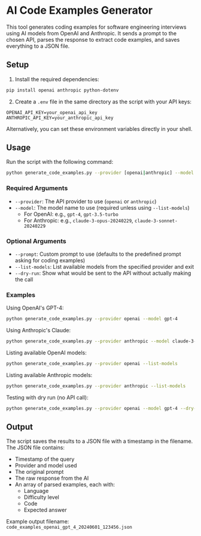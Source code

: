 # AI Code Examples Generator

This tool generates coding examples for software engineering interviews using AI models from OpenAI and Anthropic. It sends a prompt to the chosen API, parses the response to extract code examples, and saves everything to a JSON file.

## Setup

1. Install the required dependencies:
```bash
pip install openai anthropic python-dotenv
```

2. Create a `.env` file in the same directory as the script with your API keys:
```
OPENAI_API_KEY=your_openai_api_key
ANTHROPIC_API_KEY=your_anthropic_api_key
```

Alternatively, you can set these environment variables directly in your shell.

## Usage

Run the script with the following command:

```bash
python generate_code_examples.py --provider [openai|anthropic] --model [model_name]
```

### Required Arguments

- `--provider`: The API provider to use (`openai` or `anthropic`)
- `--model`: The model name to use (required unless using `--list-models`)
  - For OpenAI: e.g., `gpt-4`, `gpt-3.5-turbo`
  - For Anthropic: e.g., `claude-3-opus-20240229`, `claude-3-sonnet-20240229`

### Optional Arguments

- `--prompt`: Custom prompt to use (defaults to the predefined prompt asking for coding examples)
- `--list-models`: List available models from the specified provider and exit
- `--dry-run`: Show what would be sent to the API without actually making the call

### Examples

Using OpenAI's GPT-4:
```bash
python generate_code_examples.py --provider openai --model gpt-4
```

Using Anthropic's Claude:
```bash
python generate_code_examples.py --provider anthropic --model claude-3-opus-20240229
```

Listing available OpenAI models:
```bash
python generate_code_examples.py --provider openai --list-models
```

Listing available Anthropic models:
```bash
python generate_code_examples.py --provider anthropic --list-models
```

Testing with dry run (no API call):
```bash
python generate_code_examples.py --provider openai --model gpt-4 --dry-run
```

## Output

The script saves the results to a JSON file with a timestamp in the filename. The JSON file contains:

- Timestamp of the query
- Provider and model used
- The original prompt
- The raw response from the AI
- An array of parsed examples, each with:
  - Language
  - Difficulty level
  - Code
  - Expected answer

Example output filename: `code_examples_openai_gpt_4_20240601_123456.json`
